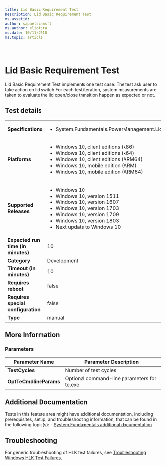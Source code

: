 ```yaml
---
title: Lid Basic Requirement Test
Description: Lid Basic Requirement Test
ms.assetid: 
author: sapaetsc-msft
ms.author: eliotgra
ms.date: 10/11/2018
ms.topic: article


---
```


# Lid Basic Requirement Test

Lid Basic Requirement Test implements one test case: The test ask user to take action on lid switch For each test iteration, system measurements are taken to evaluate the lid open/close transition happen as expected or not.

## Test details
|||
|---|---|
| **Specifications**  | <ul><li>System.Fundamentals.PowerManagement.Lid</li></ul> |  
| **Platforms**   | <ul><li>Windows 10, client editions (x86)</li><li>Windows 10, client editions (x64)</li><li>Windows 10, client editions (ARM64)</li><li>Windows 10, mobile edition (ARM)</li><li>Windows 10, mobile edition (ARM64)</li></ul> |
| **Supported Releases** | <ul><li>Windows 10</li><li>Windows 10, version 1511</li><li>Windows 10, version 1607</li><li>Windows 10, version 1703</li><li>Windows 10, version 1709</li><li>Windows 10, version 1803</li><li>Next update to Windows 10</li></ul> |
|**Expected run time (in minutes)**| 10 |
|**Category**| Development |
|**Timeout (in minutes)**| 10 |
|**Requires reboot**| false |
|**Requires special configuration**| false |
|**Type**| manual |

## More Information
### Parameters
| Parameter Name | Parameter Description |
| --- | --- |
| **TestCycles** | Number of test cycles |
| **OptTeCmdlineParams** | Optional command-line parameters for te.exe |


## Additional Documentation
Tests in this feature area might have additional documentation, including prerequisites, setup, and troubleshooting information, that can be found in the following topic(s): - [System.Fundamentals additional documentation](system-fundamentals-additional-documentation.md)



## Troubleshooting
For generic troubleshooting of HLK test failures, see [Troubleshooting Windows HLK Test Failures.](..\user\troubleshooting-windows-hlk-test-failures.md)